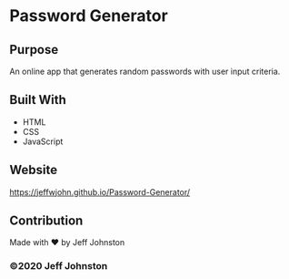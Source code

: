 # Password Generator

## Purpose
An online app that generates random passwords with user input criteria. 

## Built With
* HTML
* CSS
* JavaScript

## Website
 https://jeffwjohn.github.io/Password-Generator/

## Contribution
Made with ❤️ by Jeff Johnston

### ©️2020 Jeff Johnston